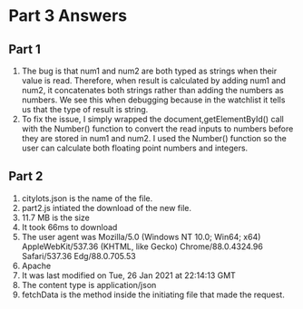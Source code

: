 #  Part 3 Answers

## Part 1
1. The bug is that num1 and num2 are both typed as strings when their value is read. Therefore, when result is calculated by adding num1 and num2, it concatenates both strings rather than adding the numbers as numbers. We see this when debugging because in the watchlist it tells us that the type of result is string.
2. To fix the issue, I simply wrapped the document,getElementById() call with the Number() function to convert the read inputs to numbers before they are stored in num1 and num2. I used the Number() function so the user can calculate both floating point numbers and integers.

## Part 2
1. citylots.json is the name of the file.
2. part2.js intiated the download of the new file.
3. 11.7 MB is the size
4. It took 66ms to download
5. The user agent was Mozilla/5.0 (Windows NT 10.0; Win64; x64) AppleWebKit/537.36 (KHTML, like Gecko) Chrome/88.0.4324.96 Safari/537.36 Edg/88.0.705.53
6. Apache  
7. It was last modified on Tue, 26 Jan 2021 at 22:14:13 GMT
8. The content type is application/json
9. fetchData is the method inside the initiating file that made the request.
 